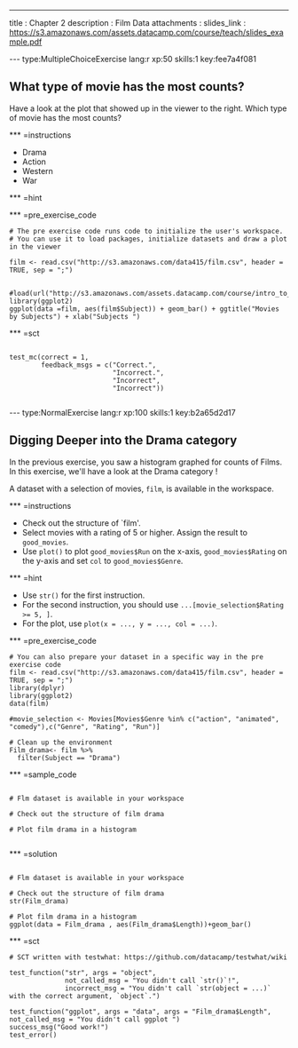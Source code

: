 ---
title       : Chapter 2 
description : Film Data
attachments :
  slides_link : https://s3.amazonaws.com/assets.datacamp.com/course/teach/slides_example.pdf

--- type:MultipleChoiceExercise lang:r xp:50 skills:1 key:fee7a4f081
## What type of movie has the most counts?

Have a look at the plot that showed up in the viewer to the right. Which type of movie has the  most counts?

*** =instructions
- Drama
- Action
- Western
- War

*** =hint



*** =pre_exercise_code
```{r}
# The pre exercise code runs code to initialize the user's workspace.
# You can use it to load packages, initialize datasets and draw a plot in the viewer

film <- read.csv("http://s3.amazonaws.com/data415/film.csv", header = TRUE, sep = ";")


#load(url("http://s3.amazonaws.com/assets.datacamp.com/course/intro_to_r/all_wars_matrix.RData"))
library(ggplot2)
ggplot(data =film, aes(film$Subject)) + geom_bar() + ggtitle("Movies by Subjects") + xlab("Subjects ")

```
*** =sct
```{r, eval=FALSE}

test_mc(correct = 1, 
        feedback_msgs = c("Correct.",
                          "Incorrect.",
                          "Incorrect",
                          "Incorrect"))


```

--- type:NormalExercise lang:r xp:100 skills:1 key:b2a65d2d17
## Digging Deeper into the Drama category

In the previous exercise, you saw a histogram graphed for counts of Films. 
In this exercise, we'll have a look at the Drama category !

A dataset with a selection of movies, `film`, is available in the workspace.

*** =instructions
- Check out the structure of `film'. 
- Select movies with a rating of 5 or higher. Assign the result to `good_movies`.
- Use `plot()` to  plot `good_movies$Run` on the x-axis, `good_movies$Rating` on the y-axis and set `col` to `good_movies$Genre`.

*** =hint
- Use `str()` for the first instruction.
- For the second instruction, you should use `...[movie_selection$Rating >= 5, ]`.
- For the plot, use `plot(x = ..., y = ..., col = ...)`.

*** =pre_exercise_code
```{r}
# You can also prepare your dataset in a specific way in the pre exercise code
film <- read.csv("http://s3.amazonaws.com/data415/film.csv", header = TRUE, sep = ";")
library(dplyr)
library(ggplot2)
data(film)

#movie_selection <- Movies[Movies$Genre %in% c("action", "animated", "comedy"),c("Genre", "Rating", "Run")]

# Clean up the environment
Film_drama<- film %>%
  filter(Subject == "Drama")
```

*** =sample_code
```{r}

# Flm dataset is available in your workspace

# Check out the structure of film drama

# Plot film drama in a histogram 


```

*** =solution
```{r}

# Flm dataset is available in your workspace

# Check out the structure of film drama
str(Film_drama)

# Plot film drama in a histogram 
ggplot(data = Film_drama , aes(Film_drama$Length))+geom_bar()

```

*** =sct
```{r}
# SCT written with testwhat: https://github.com/datacamp/testwhat/wiki

test_function("str", args = "object",
              not_called_msg = "You didn't call `str()`!",
              incorrect_msg = "You didn't call `str(object = ...)` with the correct argument, `object`.")
              
test_function("ggplot", args = "data", args = "Film_drama$Length", not_called_msg = "You didn't call ggplot ")
success_msg("Good work!")
test_error()


```
